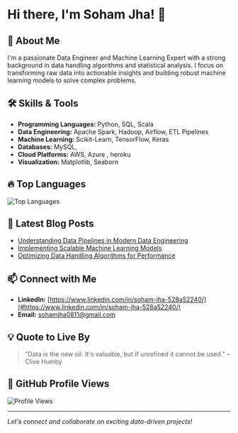 # Hi there, I'm Soham Jha! 👋

## 🚀 About Me

I'm a passionate Data Engineer and Machine Learning Expert with a strong background in data handling algorithms and statistical analysis. I focus on transforming raw data into actionable insights and building robust machine learning models to solve complex problems.

## 🛠️ Skills & Tools

- **Programming Languages:** Python, SQL, Scala
- **Data Engineering:** Apache Spark, Hadoop, Airflow, ETL Pipelines
- **Machine Learning:** Scikit-Learn, TensorFlow, Keras
- **Databases:** MySQL,
- **Cloud Platforms:** AWS, Azure , heroku
- **Visualization:** Matplotlib, Seaborn

## 🔥 Top Languages

![Top Languages](https://github-readme-stats.vercel.app/api/top-langs/?username=om-08&layout=compact&theme=radical)

## 📝 Latest Blog Posts

- [Understanding Data Pipelines in Modern Data Engineering](#)
- [Implementing Scalable Machine Learning Models](#)
- [Optimizing Data Handling Algorithms for Performance](#)

## 📫 Connect with Me

- **LinkedIn:** [https://www.linkedin.com/in/soham-jha-528a52240/](#https://www.linkedin.com/in/soham-jha-528a52240/)
- **Email:** [sohamjha0811@gmail.com](mailto:sohamjha0811@gmail.com)

## 💡 Quote to Live By

> "Data is the new oil. It's valuable, but if unrefined it cannot be used." – Clive Humby


## 🎨 GitHub Profile Views

![Profile Views](https://komarev.com/ghpvc/?username=om-08&color=blue)

---

*Let's connect and collaborate on exciting data-driven projects!*
